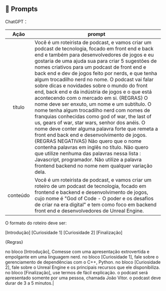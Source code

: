 ## 🧠 Prompts


ChatGPT：

|   Ação   | prompt                                                                                                                                                                                                                                                                         |
| :------: | ------------------------------------------------------------------------------------------------------------------------------------------------------------------------------------------------------------------------------------------------------------------------------ |
|  título  | Você é um roteirista de podcast, e vamos criar um podcast de tecnologia, focado em front end e back end e também para desenvolvedores de jogos e eu gostaria de uma ajuda sua para criar 5 sugestões de nomes criativos para um podcast de front end e back end e dev de jogos feito por nerds, e que tenha algum trocadilho nerd no nome. O podcast vai falar sobre dicas e novidades sobre o mundo do front end, back end e da indústria de jogos e o que está acontecendo com o mercado em si. {REGRAS} O nome deve ser enxuto, um nome e um subtítulo. O nome tenha algum trocadilho nerd com nomes de franquias conhecidas como god of war, the last of us, gears of war, star wars, senhor dos anéis. O nome deve conter alguma palavra forte que remeta a front end back end e desenvolvimento de jogos. {REGRAS NEGATIVAS} Não quero que o nome contenha palavras em inglês no título. Não quero que utilize nenhuma das palavras nessa lista : Javascript, programador. Não utilize a palavra frontend backend no nome nem qualquer variação dela.|
| conteúdo | Você é um roteirista de podcast, e vamos criar um roteiro de um podcast de tecnologia, focado em frontend e backend e desenvolvimento de jogos, cujo nome é "God of Code - O poder e os desafios de criar na era digital" e tem como foco em backend front end e desenvolvedores de Unreal Engine. 

O formato do roteiro deve ser:

[Introdução] [Curiosidade 1] [Curiosidade 2] [Finalização]

{Regras}

no bloco [Introdução], Comesse com uma apresentação extrovertida e empolgante em uma linguagem nerd.
no bloco [Curiosidade 1], fale sobre o gerenciamento de dependências com o C++, Python. 
no bloco [Curiosidade 2], fale sobre o Unreal Engine e os principais recursos que ele disponibiliza. 
no bloco [Finalização],
use termos de fácil explicação.
o podcast será apresentado somente por uma pessoa, chamada João Vitor. 
o podcast deve durar de 3 a 5 minutos.|

